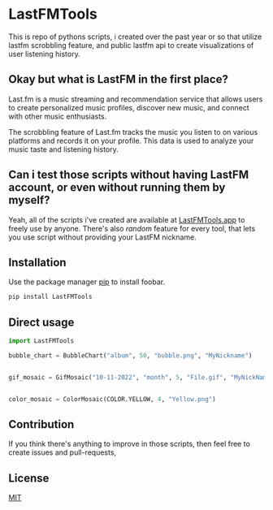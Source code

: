 # LastFMTools

This is repo of pythons scripts, i created over the past year or so that utilize
lastfm scrobbling feature, and public lastfm api to create visualizations of user listening history.

## Okay but what is LastFM in the first place?

Last.fm is a music streaming and recommendation service that allows users to create personalized music profiles, discover new music, and connect with other music enthusiasts.

The scrobbling feature of Last.fm tracks the music you listen to on various platforms and records it on your profile. This data is used to analyze your music taste and listening history.

## Can i test those scripts without having LastFM account, or even without running them by myself? 

Yeah, all of the scripts i've created are available at [LastFMTools.app](https://sea-lion-app-rlgof.ondigitalocean.app) to freely use by anyone. 
There's also *random* feature for every tool, that lets you use script without providing your
LastFM nickname. 

## Installation

Use the package manager [pip](https://pip.pypa.io/en/stable/) to install foobar.

```bash
pip install LastFMTools
```

## Direct usage

```python
import LastFMTools

bubble_chart = BubbleChart("album", 50, "bubble.png", "MyNickname")


gif_mosaic = GifMosaic("10-11-2022", "month", 5, "File.gif", "MyNickName")


color_mosaic = ColorMosaic(COLOR.YELLOW, 4, "Yellow.png")

```
## Contribution

If you think there's anything to improve in those scripts,
 then feel free to create issues and pull-requests, 



## License

[MIT](https://choosealicense.com/licenses/mit/)
